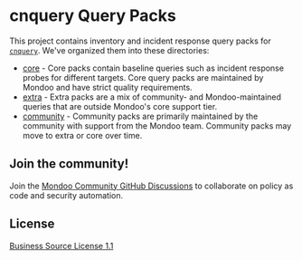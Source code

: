 # cnquery Query Packs

This project contains inventory and incident response query packs for [`cnquery`](https://github.com/mondoohq/cnquery). We've organized them into these directories:

- [core](core) - Core packs contain baseline queries such as incident response probes for different targets. Core query packs are maintained by Mondoo and have strict quality requirements.
- [extra](extra) - Extra packs are a mix of community- and Mondoo-maintained queries that are outside Mondoo's core support tier.
- [community](community) - Community packs are primarily maintained by the community with support from the Mondoo team. Community packs may move to extra or core over time.

## Join the community!

Join the [Mondoo Community GitHub Discussions](https://github.com/orgs/mondoohq/discussions) to collaborate on policy as code and security automation.

## License

[Business Source License 1.1](LICENSE)
